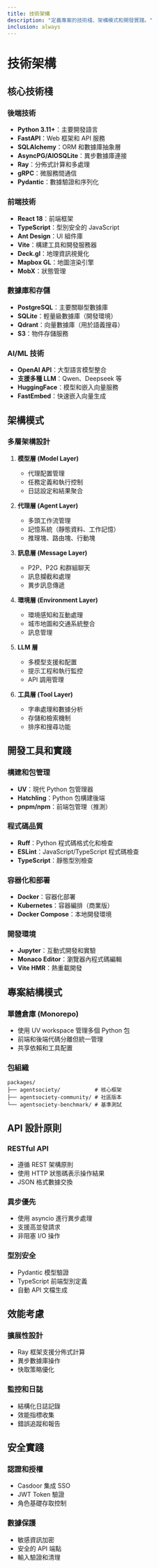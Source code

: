 ```yaml
---
title: 技術架構
description: "定義專案的技術棧、架構模式和開發實踐。"
inclusion: always
---
```


# 技術架構

## 核心技術棧

### 後端技術
- **Python 3.11+**：主要開發語言
- **FastAPI**：Web 框架和 API 服務
- **SQLAlchemy**：ORM 和數據庫抽象層
- **AsyncPG/AIOSQLite**：異步數據庫連接
- **Ray**：分佈式計算和多處理
- **gRPC**：微服務間通信
- **Pydantic**：數據驗證和序列化

### 前端技術
- **React 18**：前端框架
- **TypeScript**：型別安全的 JavaScript
- **Ant Design**：UI 組件庫
- **Vite**：構建工具和開發服務器
- **Deck.gl**：地理資訊視覺化
- **Mapbox GL**：地圖渲染引擎
- **MobX**：狀態管理

### 數據庫和存儲
- **PostgreSQL**：主要關聯型數據庫
- **SQLite**：輕量級數據庫（開發環境）
- **Qdrant**：向量數據庫（用於語義搜尋）
- **S3**：物件存儲服務

### AI/ML 技術
- **OpenAI API**：大型語言模型整合
- **支援多種 LLM**：Qwen、Deepseek 等
- **HuggingFace**：模型和嵌入向量服務
- **FastEmbed**：快速嵌入向量生成

## 架構模式

### 多層架構設計

1. **模型層 (Model Layer)**
   - 代理配置管理
   - 任務定義和執行控制
   - 日誌設定和結果聚合

2. **代理層 (Agent Layer)**
   - 多頭工作流管理
   - 記憶系統（靜態資料、工作記憶）
   - 推理塊、路由塊、行動塊

3. **訊息層 (Message Layer)**
   - P2P、P2G 和群組聊天
   - 訊息攔截和處理
   - 異步訊息傳遞

4. **環境層 (Environment Layer)**
   - 環境感知和互動處理
   - 城市地圖和交通系統整合
   - 訊息管理

5. **LLM 層**
   - 多模型支援和配置
   - 提示工程和執行監控
   - API 調用管理

6. **工具層 (Tool Layer)**
   - 字串處理和數據分析
   - 存儲和檢索機制
   - 排序和搜尋功能

## 開發工具和實踐

### 構建和包管理
- **UV**：現代 Python 包管理器
- **Hatchling**：Python 包構建後端
- **pnpm/npm**：前端包管理（推測）

### 程式碼品質
- **Ruff**：Python 程式碼格式化和檢查
- **ESLint**：JavaScript/TypeScript 程式碼檢查
- **TypeScript**：靜態型別檢查

### 容器化和部署
- **Docker**：容器化部署
- **Kubernetes**：容器編排（商業版）
- **Docker Compose**：本地開發環境

### 開發環境
- **Jupyter**：互動式開發和實驗
- **Monaco Editor**：瀏覽器內程式碼編輯
- **Vite HMR**：熱重載開發

## 專案結構模式

### 單體倉庫 (Monorepo)
- 使用 UV workspace 管理多個 Python 包
- 前端和後端代碼分離但統一管理
- 共享依賴和工具配置

### 包組織
```
packages/
├── agentsociety/           # 核心框架
├── agentsociety-community/ # 社區版本
└── agentsociety-benchmark/ # 基準測試
```

## API 設計原則

### RESTful API
- 遵循 REST 架構原則
- 使用 HTTP 狀態碼表示操作結果
- JSON 格式數據交換

### 異步優先
- 使用 asyncio 進行異步處理
- 支援高並發請求
- 非阻塞 I/O 操作

### 型別安全
- Pydantic 模型驗證
- TypeScript 前端型別定義
- 自動 API 文檔生成

## 效能考慮

### 擴展性設計
- Ray 框架支援分佈式計算
- 異步數據庫操作
- 快取策略優化

### 監控和日誌
- 結構化日誌記錄
- 效能指標收集
- 錯誤追蹤和報告

## 安全實踐

### 認證和授權
- Casdoor 集成 SSO
- JWT Token 驗證
- 角色基礎存取控制

### 數據保護
- 敏感資訊加密
- 安全的 API 端點
- 輸入驗證和清理